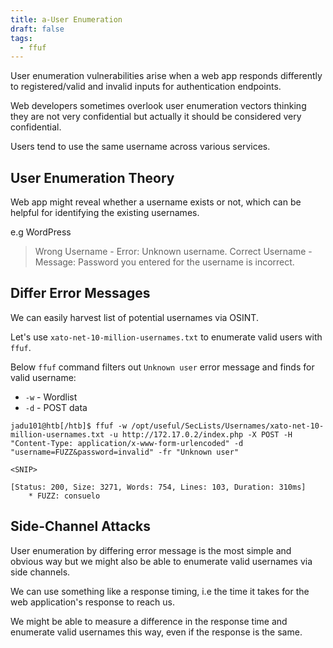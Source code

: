 ```yaml
---
title: a-User Enumeration
draft: false
tags:
  - ffuf
---
```

User enumeration vulnerabilities arise when a web app responds differently to registered/valid and invalid inputs for authentication endpoints.

Web developers sometimes overlook user enumeration vectors thinking they are not very confidential but actually it should be considered very confidential.

Users tend to use the same username across various services.

## User Enumeration Theory

Web app might reveal whether a username exists or not, which can be helpful for identifying the existing usernames. 

e.g WordPress

> Wrong Username - Error: Unknown username.
> Correct Username - Message: Password you entered for the username is incorrect.


## Differ Error Messages

We can easily harvest list of potential usernames via OSINT.

Let's use `xato-net-10-million-usernames.txt` to enumerate valid users with `ffuf`.

Below `ffuf` command filters out `Unknown user` error message and finds for valid username:

- `-w` - Wordlist
- `-d` - POST data

```shell-session
jadu101@htb[/htb]$ ffuf -w /opt/useful/SecLists/Usernames/xato-net-10-million-usernames.txt -u http://172.17.0.2/index.php -X POST -H "Content-Type: application/x-www-form-urlencoded" -d "username=FUZZ&password=invalid" -fr "Unknown user"

<SNIP>

[Status: 200, Size: 3271, Words: 754, Lines: 103, Duration: 310ms]
    * FUZZ: consuelo
```

## Side-Channel Attacks

User enumeration by differing error message is the most simple and obvious way but we might also be able to enumerate valid usernames via side channels. 

We can use something like a response timing, i.e the time it takes for the web application's response to reach us.

We might be able to measure a difference in the response time and enumerate valid usernames this way, even if the response is the same.

